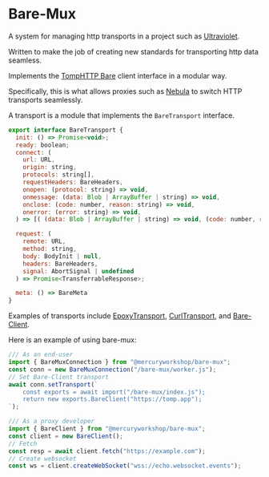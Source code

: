 # Bare-Mux
A system for managing http transports in a project such as [Ultraviolet](https://github.com/Titaniumnetwork-dev/Ultraviolet).

Written to make the job of creating new standards for transporting http data seamless.

Implements the [TompHTTP Bare](https://github.com/tomphttp/specifications/) client interface in a modular way.

Specifically, this is what allows proxies such as [Nebula](https://github.com/NebulaServices/Nebula) to switch HTTP transports seamlessly.

A transport is a module that implements the `BareTransport` interface.
```js
export interface BareTransport {
  init: () => Promise<void>;
  ready: boolean;
  connect: (
    url: URL,
    origin: string,
    protocols: string[],
    requestHeaders: BareHeaders,
    onopen: (protocol: string) => void,
    onmessage: (data: Blob | ArrayBuffer | string) => void,
    onclose: (code: number, reason: string) => void,
    onerror: (error: string) => void,
  ) => [( (data: Blob | ArrayBuffer | string) => void, (code: number, reason: string) => void )] => void;

  request: (
    remote: URL,
    method: string,
    body: BodyInit | null,
    headers: BareHeaders,
    signal: AbortSignal | undefined
  ) => Promise<TransferrableResponse>;

  meta: () => BareMeta
}
```

Examples of transports include [EpoxyTransport](https://github.com/MercuryWorkshop/EpoxyTransport),  [CurlTransport](https://github.com/MercuryWorkshop/CurlTransport), and [Bare-Client](https://github.com/MercuryWorkshop/Bare-as-module3).

Here is an example of using bare-mux:
```js
/// As an end-user
import { BareMuxConnection } from "@mercuryworkshop/bare-mux";
const conn = new BareMuxConnection("/bare-mux/worker.js");
// Set Bare-Client transport
await conn.setTransport(`
    const exports = await import("/bare-mux/index.js");
    return new exports.BareClient("https://tomp.app");
`);

/// As a proxy developer
import { BareClient } from "@mercuryworkshop/bare-mux";
const client = new BareClient();
// Fetch
const resp = await client.fetch("https://example.com");
// Create websocket
const ws = client.createWebSocket("wss://echo.websocket.events");
```

